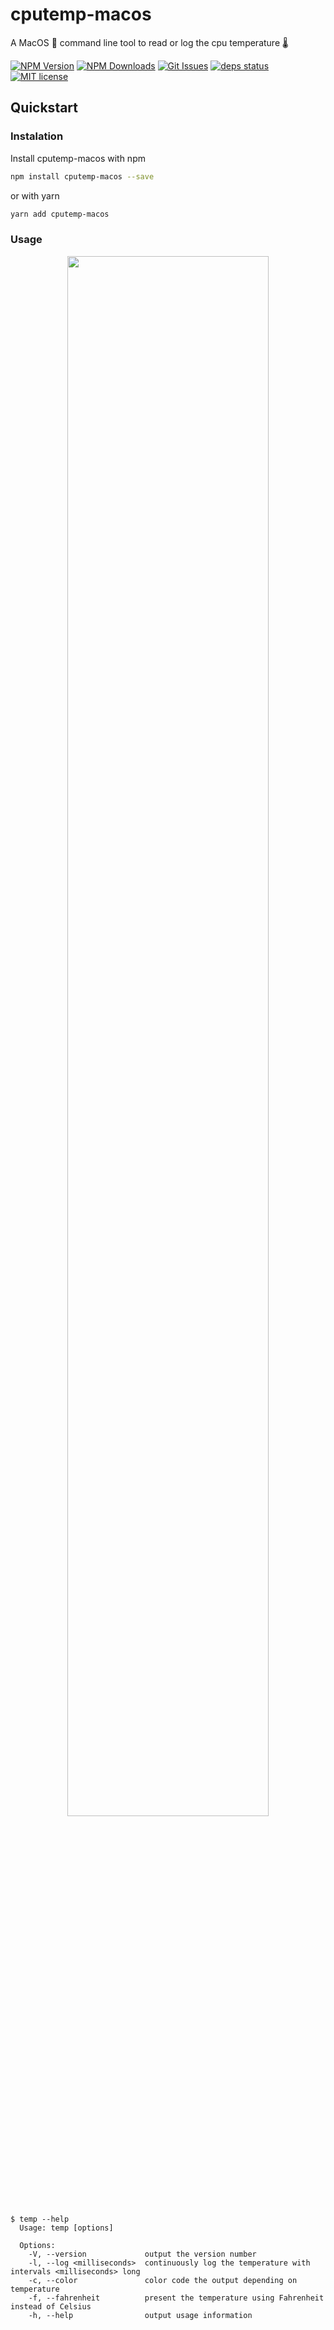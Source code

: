 # cputemp-macos

A MacOS  command line tool to read or log the cpu temperature 🌡

[![NPM Version][npm-img]][npm-url]
[![NPM Downloads][downloads-img]][downloads-url]
[![Git Issues][issues-img]][issues-url]
[![deps status][daviddm-img]][daviddm-url]
[![MIT license][license-img]][license-url]

## Quickstart

### Instalation

Install cputemp-macos with npm

```bash
npm install cputemp-macos --save
```

or with yarn

```bash
yarn add cputemp-macos
```

### Usage

<p align="center">
	<image src="media/demo.svg" width="80%">
</p>

```
$ temp --help
  Usage: temp [options]

  Options:
    -V, --version             output the version number
    -l, --log <milliseconds>  continuously log the temperature with intervals <milliseconds> long
    -c, --color               color code the output depending on temperature
    -f, --fahrenheit          present the temperature using Fahrenheit instead of Celsius
    -h, --help                output usage information
```

[npm-img]: https://img.shields.io/npm/v/cputemp-macos.svg?style=flat-square
[npm-url]: https://npmjs.org/package/cputemp-macos
[downloads-img]: https://img.shields.io/npm/dm/cputemp-macos.svg?style=flat-square
[downloads-url]: https://npmjs.org/package/cputemp-macos
[issues-img]: https://img.shields.io/github/issues/juliuscc/cputemp-macos.svg?style=flat-square
[issues-url]: https://github.com/juliuscc/cputemp-macos/issues
[daviddm-img]: https://img.shields.io/david/juliuscc/cputemp-macos.svg?style=flat-square
[daviddm-url]: https://david-dm.org/juliuscc/cputemp-macos
[license-img]: https://img.shields.io/badge/license-MIT-blue.svg?style=flat-square
[license-url]: https://github.com/juliuscc/cputemp-macos/blob/master/LICENSE
